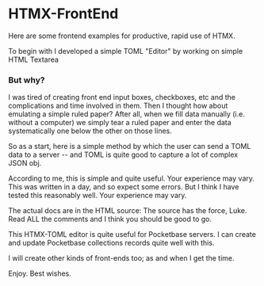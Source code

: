 # HTMX-FrontEnd
Here are some frontend examples for productive, rapid use of HTMX.

To begin with I developed a simple TOML "Editor" by working on simple HTML Textarea 

### But why?

I was tired of creating front end input boxes, checkboxes, etc and the complications
and time involved in them. Then I thought how about emulating a simple ruled paper?
After all, when we fill data manually (i.e. without a computer) we simply tear
a ruled paper and enter the data systematically one below the other on those lines.

So as a start, here is a simple method by which the user can send a TOML data 
to a server -- and TOML is quite good to capture a lot of complex JSON obj.

According to me, this is simple and quite useful. Your experience may vary.
This was written in a day, and so expect some errors. But I think I have
tested this reasonably well. Your experience may vary.

The actual docs are in the HTML source: The source has the force, Luke.
Read ALL the comments and I think you should be good to go.

This HTMX-TOML editor is quite useful for Pocketbase servers. I can 
create and update Pocketbase collections records quite well with this.

I will create other kinds of front-ends too; as and when I get the time.

Enjoy.
Best wishes.
